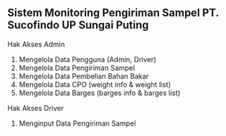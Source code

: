 ## Sistem Monitoring Pengiriman Sampel PT. Sucofindo UP Sungai Puting

Hak Akses Admin
1. Mengelola Data Pengguna (Admin, Driver)
2. Mengelola Data Pengiriman Sampel
3. Mengelola Data Pembelian Bahan Bakar
4. Mengelola Data CPO (weight info & weight list)
5. Mengelola Data Barges (barges info & barges list)

Hak Akses Driver
1. Menginput Data Pengiriman Sampel
